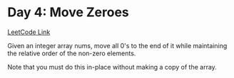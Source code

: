
# Day 4: Move Zeroes
[LeetCode Link](https://leetcode.com/problems/move-zeroes/description/?envType=study-plan-v2&envId=leetcode-75)

Given an integer array nums, move all 0's to the end of it while maintaining the relative order of the non-zero elements.

Note that you must do this in-place without making a copy of the array.
